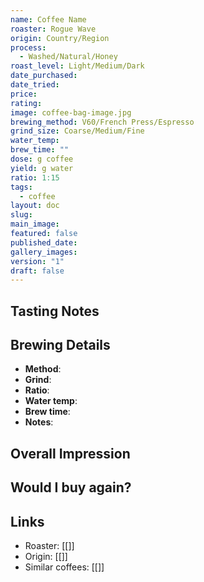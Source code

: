 ```yaml
---
name: Coffee Name
roaster: Rogue Wave
origin: Country/Region
process:
  - Washed/Natural/Honey
roast_level: Light/Medium/Dark
date_purchased: 
date_tried: 
price: 
rating: 
image: coffee-bag-image.jpg
brewing_method: V60/French Press/Espresso
grind_size: Coarse/Medium/Fine
water_temp: 
brew_time: ""
dose: g coffee
yield: g water
ratio: 1:15
tags:
  - coffee
layout: doc
slug: 
main_image: 
featured: false
published_date: 
gallery_images: 
version: "1"
draft: false
---
```


## Tasting Notes


## Brewing Details
- **Method**: 
- **Grind**: 
- **Ratio**: 
- **Water temp**: 
- **Brew time**: 
- **Notes**: 

## Overall Impression


## Would I buy again?


## Links
- Roaster: [[]]
- Origin: [[]]
- Similar coffees: [[]]